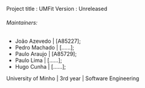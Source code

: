 Project title : UMFit
Version       : Unreleased

###### Maintainers:

- João Azevedo 	| [A85227];
- Pedro Machado | [......];
- Paulo Araujo  | [A85729];
- Paulo Lima    | [......];
- Hugo Cunha    | [......];

University of Minho | 3rd year | Software Engineering